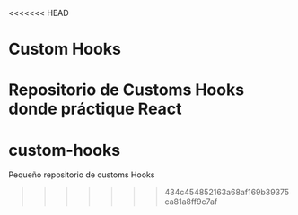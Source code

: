<<<<<<< HEAD
# Custom Hooks 

Repositorio de Customs Hooks donde práctique React
=======
# custom-hooks
Pequeño repositorio de customs Hooks
>>>>>>> 434c454852163a68af169b39375ca81a8ff9c7af
